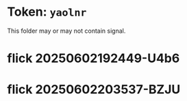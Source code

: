 # Token: `yaolnr`

This folder may or may not contain signal.
# flick 20250602192449-U4b6
# flick 20250602203537-BZJU
